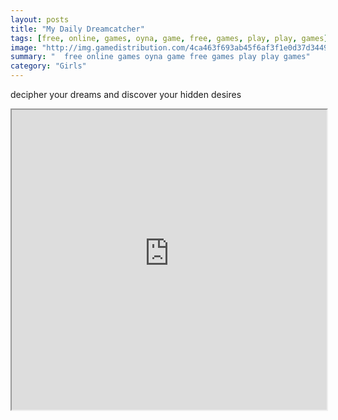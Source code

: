 ```yaml
---
layout: posts
title: "My Daily Dreamcatcher"
tags: [free, online, games, oyna, game, free, games, play, play, games]
image: "http://img.gamedistribution.com/4ca463f693ab45f6af3f1e0d37d34495.jpg"
summary: "  free online games oyna game free games play play games"
category: "Girls"
---
```


decipher your dreams and discover your hidden desires

<iframe width="100%" height="480px;" src="http://flash.gamedistribution.com?game=4ca463f693ab45f6af3f1e0d37d34495"></iframe>